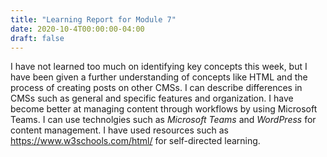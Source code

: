 ```yaml
---
title: "Learning Report for Module 7"
date: 2020-10-4T00:00:00-04:00
draft: false
---
```

I have not learned too much on identifying key concepts this week, but I have been given a further understanding of concepts like HTML and the process of creating posts on other CMSs.
I can describe differences in CMSs such as general and specific features and organization.
I have become better at managing content through workflows by using Microsoft Teams.
I can use technolgies such as _Microsoft Teams_ and _WordPress_ for content management.
I have used resources such as https://www.w3schools.com/html/ for self-directed learning.
